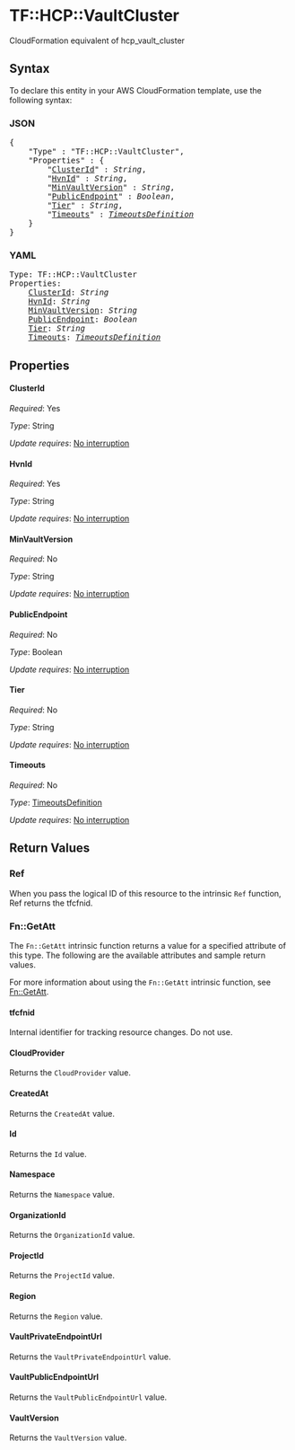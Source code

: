 # TF::HCP::VaultCluster

CloudFormation equivalent of hcp_vault_cluster

## Syntax

To declare this entity in your AWS CloudFormation template, use the following syntax:

### JSON

<pre>
{
    "Type" : "TF::HCP::VaultCluster",
    "Properties" : {
        "<a href="#clusterid" title="ClusterId">ClusterId</a>" : <i>String</i>,
        "<a href="#hvnid" title="HvnId">HvnId</a>" : <i>String</i>,
        "<a href="#minvaultversion" title="MinVaultVersion">MinVaultVersion</a>" : <i>String</i>,
        "<a href="#publicendpoint" title="PublicEndpoint">PublicEndpoint</a>" : <i>Boolean</i>,
        "<a href="#tier" title="Tier">Tier</a>" : <i>String</i>,
        "<a href="#timeouts" title="Timeouts">Timeouts</a>" : <i><a href="timeoutsdefinition.md">TimeoutsDefinition</a></i>
    }
}
</pre>

### YAML

<pre>
Type: TF::HCP::VaultCluster
Properties:
    <a href="#clusterid" title="ClusterId">ClusterId</a>: <i>String</i>
    <a href="#hvnid" title="HvnId">HvnId</a>: <i>String</i>
    <a href="#minvaultversion" title="MinVaultVersion">MinVaultVersion</a>: <i>String</i>
    <a href="#publicendpoint" title="PublicEndpoint">PublicEndpoint</a>: <i>Boolean</i>
    <a href="#tier" title="Tier">Tier</a>: <i>String</i>
    <a href="#timeouts" title="Timeouts">Timeouts</a>: <i><a href="timeoutsdefinition.md">TimeoutsDefinition</a></i>
</pre>

## Properties

#### ClusterId

_Required_: Yes

_Type_: String

_Update requires_: [No interruption](https://docs.aws.amazon.com/AWSCloudFormation/latest/UserGuide/using-cfn-updating-stacks-update-behaviors.html#update-no-interrupt)

#### HvnId

_Required_: Yes

_Type_: String

_Update requires_: [No interruption](https://docs.aws.amazon.com/AWSCloudFormation/latest/UserGuide/using-cfn-updating-stacks-update-behaviors.html#update-no-interrupt)

#### MinVaultVersion

_Required_: No

_Type_: String

_Update requires_: [No interruption](https://docs.aws.amazon.com/AWSCloudFormation/latest/UserGuide/using-cfn-updating-stacks-update-behaviors.html#update-no-interrupt)

#### PublicEndpoint

_Required_: No

_Type_: Boolean

_Update requires_: [No interruption](https://docs.aws.amazon.com/AWSCloudFormation/latest/UserGuide/using-cfn-updating-stacks-update-behaviors.html#update-no-interrupt)

#### Tier

_Required_: No

_Type_: String

_Update requires_: [No interruption](https://docs.aws.amazon.com/AWSCloudFormation/latest/UserGuide/using-cfn-updating-stacks-update-behaviors.html#update-no-interrupt)

#### Timeouts

_Required_: No

_Type_: <a href="timeoutsdefinition.md">TimeoutsDefinition</a>

_Update requires_: [No interruption](https://docs.aws.amazon.com/AWSCloudFormation/latest/UserGuide/using-cfn-updating-stacks-update-behaviors.html#update-no-interrupt)

## Return Values

### Ref

When you pass the logical ID of this resource to the intrinsic `Ref` function, Ref returns the tfcfnid.

### Fn::GetAtt

The `Fn::GetAtt` intrinsic function returns a value for a specified attribute of this type. The following are the available attributes and sample return values.

For more information about using the `Fn::GetAtt` intrinsic function, see [Fn::GetAtt](https://docs.aws.amazon.com/AWSCloudFormation/latest/UserGuide/intrinsic-function-reference-getatt.html).

#### tfcfnid

Internal identifier for tracking resource changes. Do not use.

#### CloudProvider

Returns the <code>CloudProvider</code> value.

#### CreatedAt

Returns the <code>CreatedAt</code> value.

#### Id

Returns the <code>Id</code> value.

#### Namespace

Returns the <code>Namespace</code> value.

#### OrganizationId

Returns the <code>OrganizationId</code> value.

#### ProjectId

Returns the <code>ProjectId</code> value.

#### Region

Returns the <code>Region</code> value.

#### VaultPrivateEndpointUrl

Returns the <code>VaultPrivateEndpointUrl</code> value.

#### VaultPublicEndpointUrl

Returns the <code>VaultPublicEndpointUrl</code> value.

#### VaultVersion

Returns the <code>VaultVersion</code> value.

